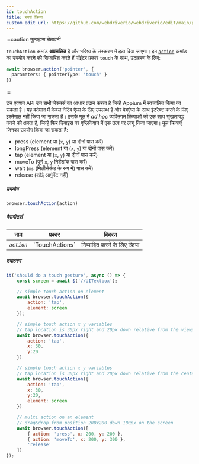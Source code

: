 ```yaml
---
id: touchAction
title: स्पर्श क्रिया
custom_edit_url: https://github.com/webdriverio/webdriverio/edit/main/packages/webdriverio/src/commands/browser/touchAction.ts
---
```


:::caution मूल्यह्रास चेतावनी

`touchAction` कमांड __अप्रचलित__ है और भविष्य के संस्करण में हटा दिया जाएगा।
हम [`action`](/docs/api/browser/action) कमांड का उपयोग करने की सिफारिश करते हैं
पॉइंटर प्रकार `touch` के साथ, उदाहरण के लिए:

```ts
await browser.action('pointer', {
  parameters: { pointerType: 'touch' }
})
```

:::

टच एक्शन API उन सभी जेस्चर्स का आधार प्रदान करता है जिन्हें Appium में स्वचालित किया जा सकता है।
यह वर्तमान में केवल नेटिव ऐप्स के लिए उपलब्ध है और वेबऐप्स के साथ इंटरैक्ट करने के लिए इस्तेमाल नहीं किया जा सकता है।
इसके मूल में _ad hoc_ व्यक्तिगत क्रियाओं को एक साथ श्रृंखलाबद्ध करने की क्षमता है, जिन्हें फिर
डिवाइस पर एप्लिकेशन में एक तत्व पर लागू किया जाएगा। मूल क्रियाएँ जिनका उपयोग किया जा सकता है:

- press (element या (`x`, `y`) या दोनों पास करें)
- longPress (element या (`x`, `y`) या दोनों पास करें)
- tap (element या (`x`, `y`) या दोनों पास करें)
- moveTo (पूर्ण `x`, `y` निर्देशांक पास करें)
- wait (`ms` (मिलीसेकंड के रूप में) पास करें)
- release (कोई आर्गुमेंट नहीं)

##### उपयोग

```js
browser.touchAction(action)
```

##### पैरामीटर्स

<table>
  <thead>
    <tr>
      <th>नाम</th><th>प्रकार</th><th>विवरण</th>
    </tr>
  </thead>
  <tbody>
    <tr>
      <td><code><var>action</var></code></td>
      <td>`TouchActions`</td>
      <td>निष्पादित करने के लिए क्रिया</td>
    </tr>
  </tbody>
</table>

##### उदाहरण

```js title="touchAction.js"
it('should do a touch gesture', async () => {
    const screen = await $('//UITextbox');

    // simple touch action on element
    await browser.touchAction({
        action: 'tap',
        element: screen
    });

    // simple touch action x y variables
    // tap location is 30px right and 20px down relative from the viewport
    await browser.touchAction({
        action: 'tap',
        x: 30,
        y:20
    })

    // simple touch action x y variables
    // tap location is 30px right and 20px down relative from the center of the element
    await browser.touchAction({
        action: 'tap',
        x: 30,
        y:20,
        element: screen
    })

    // multi action on an element
    // drag&drop from position 200x200 down 100px on the screen
    await browser.touchAction([
        { action: 'press', x: 200, y: 200 },
        { action: 'moveTo', x: 200, y: 300 },
        'release'
    ])
});
```